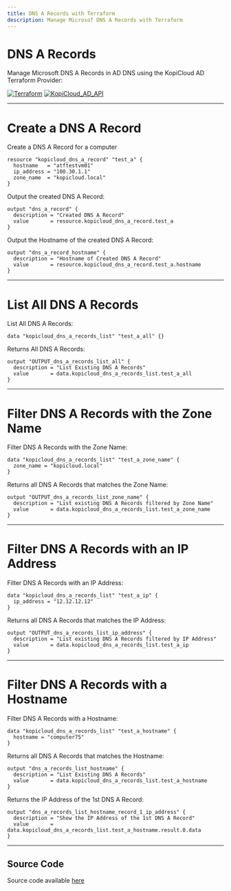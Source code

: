 ```yaml
---
title: DNS A Records with Terraform
description: Manage Microsof DNS A Records with Terraform
---
```


# DNS A Records

Manage Microsoft DNS A Records in AD DNS using the KopiCloud AD Terraform Provider:

[![Terraform](https://img.shields.io/badge/terraform-v1.3+-blue.svg)](https://www.terraform.io/downloads.html) [![KopiCloud_AD_API](https://img.shields.io/badge/kopiCloud_ad-v1.0+-blueviolet.svg)](https://www.kopicloud-ad-api.com)

----

# Create a DNS A Record

Create a DNS A Record for a computer

```
resource "kopicloud_dns_a_record" "test_a" {
  hostname   = "atftestvm01"
  ip_address = "100.30.1.1"
  zone_name  = "kopicloud.local"
}
```

Output the created DNS A Record:

```
output "dns_a_record" {
  description = "Created DNS A Record"
  value       = resource.kopicloud_dns_a_record.test_a
}
```

Output the Hostname of the created DNS A Record:

```
output "dns_a_record_hostname" {
  description = "Hostname of Created DNS A Record"
  value       = resource.kopicloud_dns_a_record.test_a.hostname
}
```

----

# List All DNS A Records

List All DNS A Records:

```
data "kopicloud_dns_a_records_list" "test_a_all" {}
```

Returns All DNS A Records:

```
output "OUTPUT_dns_a_records_list_all" {
  description = "List Existing DNS A Records"
  value       = data.kopicloud_dns_a_records_list.test_a_all
}
```

----

# Filter DNS A Records with the Zone Name

Filter DNS A Records with the Zone Name:

```
data "kopicloud_dns_a_records_list" "test_a_zone_name" {
  zone_name = "kopicloud.local"
}
```

Returns all DNS A Records that matches the Zone Name:

```
output "OUTPUT_dns_a_records_list_zone_name" {
  description = "List existing DNS A Records filtered by Zone Name"
  value       = data.kopicloud_dns_a_records_list.test_a_zone_name
}
```

----

# Filter DNS A Records with an IP Address

Filter DNS A Records with an IP Address:

```
data "kopicloud_dns_a_records_list" "test_a_ip" {
  ip_address = "12.12.12.12"
}
```

Returns all DNS A Records that matches the IP Address:

```
output "OUTPUT_dns_a_records_list_ip_address" {
  description = "List existing DNS A Records filtered by IP Address"
  value       = data.kopicloud_dns_a_records_list.test_a_ip
}
```

----

# Filter DNS A Records with a Hostname

Filter DNS A Records with a Hostname:

```
data "kopicloud_dns_a_records_list" "test_a_hostname" {
  hostname = "computer75"
}
```

Returns all DNS A Records that matches the Hostname:

```
output "dns_a_records_list_hostname" {
  description = "List Existing DNS A Records"
  value       = data.kopicloud_dns_a_records_list.test_a_hostname
}
```

Returns the IP Address of the 1st DNS A Record:

```
output "dns_a_records_list_hostname_record_1_ip_address" {
  description = "Show the IP Address of the 1st DNS A Record"
  value       = data.kopicloud_dns_a_records_list.test_a_hostname.result.0.data
}
```

----

## Source Code

Source code available [here](https://github.com/KopiCloud-AD-API/terraform-kopicloud-ad-api-dns-a-records)
